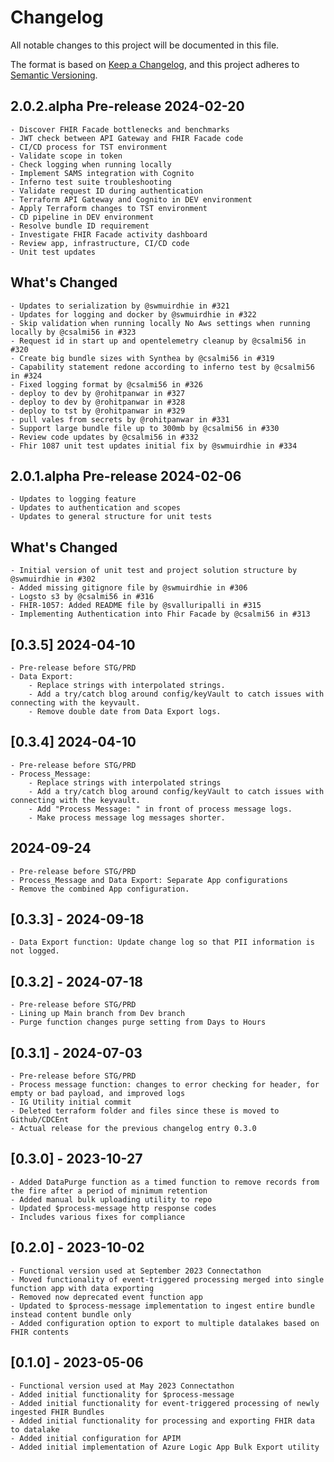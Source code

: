 # Changelog
All notable changes to this project will be documented in this file.

The format is based on [Keep a Changelog](https://keepachangelog.com/en/1.0.0/),
and this project adheres to [Semantic Versioning](https://semver.org/spec/v2.0.0.html).

## 2.0.2.alpha Pre-release 2024-02-20
	- Discover FHIR Facade bottlenecks and benchmarks 
	- JWT check between API Gateway and FHIR Facade code
	- CI/CD process for TST environment 
	- Validate scope in token 
	- Check logging when running locally 
	- Implement SAMS integration with Cognito 
	- Inferno test suite troubleshooting 
	- Validate request ID during authentication 
	- Terraform API Gateway and Cognito in DEV environment 
	- Apply Terraform changes to TST environment 
	- CD pipeline in DEV environment 
	- Resolve bundle ID requirement 
	- Investigate FHIR Facade activity dashboard 
	- Review app, infrastructure, CI/CD code 
	- Unit test updates
## What's Changed
	- Updates to serialization by @swmuirdhie in #321
	- Updates for logging and docker by @swmuirdhie in #322
	- Skip validation when running locally No Aws settings when running locally by @csalmi56 in #323
	- Request id in start up and opentelemetry cleanup by @csalmi56 in #320
	- Create big bundle sizes with Synthea by @csalmi56 in #319
	- Capability statement redone according to inferno test by @csalmi56 in #324
	- Fixed logging format by @csalmi56 in #326
	- deploy to dev by @rohitpanwar in #327
	- deploy to dev by @rohitpanwar in #328
	- deploy to tst by @rohitpanwar in #329
	- pull vales from secrets by @rohitpanwar in #331
	- Support large bundle file up to 300mb by @csalmi56 in #330
	- Review code updates by @csalmi56 in #332
	- Fhir 1087 unit test updates initial fix by @swmuirdhie in #334

## 2.0.1.alpha Pre-release 2024-02-06
	- Updates to logging feature
	- Updates to authentication and scopes
	- Updates to general structure for unit tests
## What's Changed
	- Initial version of unit test and project solution structure by @swmuirdhie in #302
	- Added missing gitignore file by @swmuirdhie in #306
	- Logsto s3 by @csalmi56 in #316
	- FHIR-1057: Added README file by @svalluripalli in #315
	- Implementing Authentication into Fhir Facade by @csalmi56 in #313




## [0.3.5] 2024-04-10
	- Pre-release before STG/PRD
	- Data Export: 
		- Replace strings with interpolated strings.
		- Add a try/catch blog around config/keyVault to catch issues with connecting with the keyvault.
		- Remove double date from Data Export logs.


## [0.3.4] 2024-04-10
	- Pre-release before STG/PRD
	- Process_Message: 
		- Replace strings with interpolated strings
		- Add a try/catch blog around config/keyVault to catch issues with connecting with the keyvault.
		- Add "Process Message: " in front of process message logs.
		- Make process message log messages shorter.

## 2024-09-24
	- Pre-release before STG/PRD
	- Process_Message and Data Export: Separate App configurations 
	- Remove the combined App configuration.

## [0.3.3] - 2024-09-18
	- Data Export function: Update change log so that PII information is not logged.

## [0.3.2] - 2024-07-18
	- Pre-release before STG/PRD
	- Lining up Main branch from Dev branch
	- Purge function changes purge setting from Days to Hours

## [0.3.1] - 2024-07-03
	- Pre-release before STG/PRD
	- Process message function: changes to error checking for header, for empty or bad payload, and improved logs
	- IG Utility initial commit
	- Deleted terraform folder and files since these is moved to Github/CDCEnt
	- Actual release for the previous changelog entry 0.3.0


## [0.3.0] - 2023-10-27
	- Added DataPurge function as a timed function to remove records from the fire after a period of minimum retention
	- Added manual bulk uploading utility to repo
	- Updated $process-message http response codes
	- Includes various fixes for compliance

## [0.2.0] - 2023-10-02
	- Functional version used at September 2023 Connectathon
	- Moved functionality of event-triggered processing merged into single function app with data exporting
	- Removed now deprecated event function app
	- Updated to $process-message implementation to ingest entire bundle instead content bundle only
	- Added configuration option to export to multiple datalakes based on FHIR contents


## [0.1.0] - 2023-05-06
	- Functional version used at May 2023 Connectathon
	- Added initial functionality for $process-message
	- Added initial functionality for event-triggered processing of newly ingested FHIR Bundles
	- Added initial functionality for processing and exporting FHIR data to datalake
	- Added initial configuration for APIM 
	- Added initial implementation of Azure Logic App Bulk Export utility
